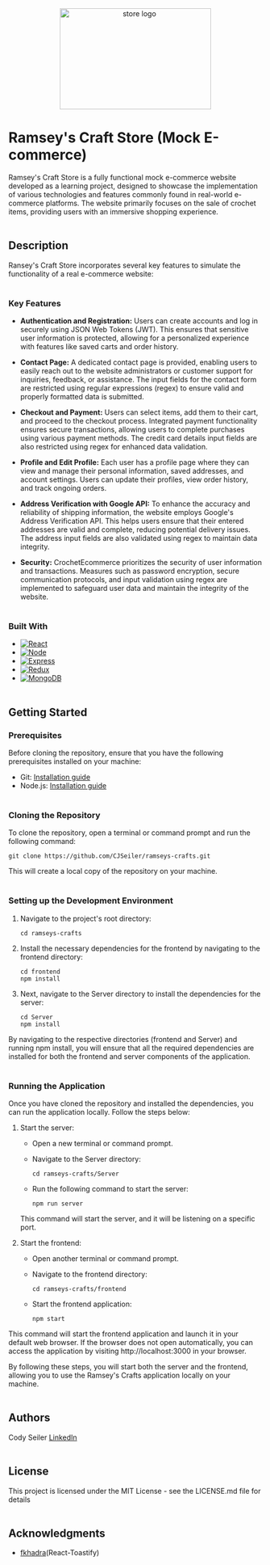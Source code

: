 <div align="center">
    <img src="https://github.com/CJSeiler/ramseys-crafts/assets/82341510/ff7ffb9d-a2c3-4acf-a9fd-117c5a205ee3" alt="store logo" width="300" height="200" align="center" />
</div>

# Ramsey's Craft Store (Mock E-commerce)


Ramsey's Craft Store is a fully functional mock e-commerce website developed as a learning project, designed to showcase the implementation of various technologies and features commonly found in real-world e-commerce platforms. The website primarily focuses on the sale of crochet items, providing users with an immersive shopping experience.<br></br>

## Description

Ransey's Craft Store incorporates several key features to simulate the functionality of a real e-commerce website:
<br></br>

### Key Features

* **Authentication and Registration:** Users can create accounts and log in securely using JSON Web Tokens (JWT). This ensures that sensitive user information is protected, allowing for a personalized experience with features like saved carts and order history.

* **Contact Page:** A dedicated contact page is provided, enabling users to easily reach out to the website administrators or customer support for inquiries, feedback, or assistance. The input fields for the contact form are restricted using regular expressions (regex) to ensure valid and properly formatted data is submitted.

* **Checkout and Payment:** Users can select items, add them to their cart, and proceed to the checkout process. Integrated payment functionality ensures secure transactions, allowing users to complete purchases using various payment methods. The credit card details input fields are also restricted using regex for enhanced data validation.

* **Profile and Edit Profile:** Each user has a profile page where they can view and manage their personal information, saved addresses, and account settings. Users can update their profiles, view order history, and track ongoing orders.

* **Address Verification with Google API:** To enhance the accuracy and reliability of shipping information, the website employs Google's Address Verification API. This helps users ensure that their entered addresses are valid and complete, reducing potential delivery issues. The address input fields are also validated using regex to maintain data integrity.

* **Security:** CrochetEcommerce prioritizes the security of user information and transactions. Measures such as password encryption, secure communication protocols, and input validation using regex are implemented to safeguard user data and maintain the integrity of the website.
<br></br>

### Built With

* [![React][React.js]][React-url]
* [![Node][Node.js]][Node-url]
* [![Express][Express]][Express-url]
* [![Redux][Redux]][Redux-url]
* [![MongoDB][MongoDB]][MongoDB-url]
<br></br>

## Getting Started

### Prerequisites

Before cloning the repository, ensure that you have the following prerequisites installed on your machine:

   * Git: [Installation guide](https://git-scm.com/book/en/v2/Getting-Started-Installing-Git)
   * Node.js: [Installation guide](https://nodejs.org/en)
<br></br>

### Cloning the Repository

To clone the repository, open a terminal or command prompt and run the following command:

   ```
   git clone https://github.com/CJSeiler/ramseys-crafts.git
   ```

This will create a local copy of the repository on your machine.
<br></br>

### Setting up the Development Environment

   1. Navigate to the project's root directory:
    
      ```
      cd ramseys-crafts
      ```

   2. Install the necessary dependencies for the frontend by navigating to the frontend directory:

        ```
        cd frontend
        npm install
        ```

   3. Next, navigate to the Server directory to install the dependencies for the server:

        ```
        cd Server
        npm install
        ```

By navigating to the respective directories (frontend and Server) and running npm install, you will ensure that all the required dependencies are installed for both the frontend and server components of the application.
<br></br>

### Running the Application

Once you have cloned the repository and installed the dependencies, you can run the application locally. Follow the steps below:

   1. Start the server:

       * Open a new terminal or command prompt.

       * Navigate to the Server directory:

          ```
          cd ramseys-crafts/Server
          ```

       * Run the following command to start the server:
          ```
          npm run server
          ```

       This command will start the server, and it will be listening on a specific port.

  2. Start the frontend:

      * Open another terminal or command prompt.
      * Navigate to the frontend directory:

          ```
          cd ramseys-crafts/frontend
          ```

      * Start the frontend application:

          ```
          npm start
          ```

   This command will start the frontend application and launch it in your default web browser. If the browser does not open automatically,    you can access the application by visiting http://localhost:3000 in your browser.

By following these steps, you will start both the server and the frontend, allowing you to use the Ramsey's Crafts application locally on your machine.
<br></br>


## Authors

Cody Seiler
[LinkedIn](https://www.linkedin.com/in/cody-seiler/)
<br></br>

## License

This project is licensed under the MIT License - see the LICENSE.md file for details
<br></br>

## Acknowledgments
* [fkhadra](https://github.com/fkhadra/react-toastify)(React-Toastify)

[React.js]: https://img.shields.io/badge/React-20232A?style=for-the-badge&logo=react&logoColor=61DAFB
[React-url]: https://reactjs.org/
[Node.js]: https://img.shields.io/badge/Node.js-20232A?style=for-the-badge&logo=node.js
[Node-url]: https://nodejs.org/en
[Express]: https://img.shields.io/badge/Express.js-20232A?style=for-the-badge&logo=express
[Express-url]: https://expressjs.com/
[Redux]: https://img.shields.io/badge/Redux-8a8a8a?style=for-the-badge&logo=redux&logoColor=764abc
[Redux-url]: https://redux.js.org/
[MongoDB]: https://img.shields.io/badge/MongoDB-00684a?style=for-the-badge&logo=MongoDB
[MongoDB-url]: https://www.mongodb.com/
